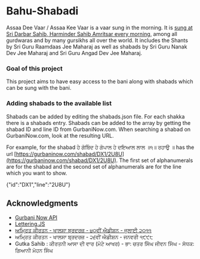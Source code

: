 # Bahu-Shabadi

Assaa Dee Vaar / Assaa Kee Vaar is a vaar sung in the morning. It is [sung at Sri Darbar Sahib, Harminder Sahib Amritsar every morning](https://youtu.be/EEjBJv9XVqQ), among all gurdwaras and by many gursikhs all over the world. It includes the Shants by Sri Guru Raamdaas Jee Maharaj as well as shabads by Sri Guru Nanak Dev Jee Maharaj and Sri Guru Angad Dev Jee Maharaj.


### Goal of this project

This project aims to have easy access to the bani along with shabads which can be sung with the bani.


### Adding shabads to the available list

Shabads can be added by editing the shabads.json file. For each shakka there is a shabads entry. Shabads can be added to the array by getting the shabad ID and line ID from GurbaniNow.com. When searching a shabad on GurbaniNow.com, look at the resulting URL.

For example, for the shabad ਹੇ ਗੋਬਿੰਦ ਹੇ ਗੋਪਾਲ ਹੇ ਦਇਆਲ ਲਾਲ ॥੧॥ ਰਹਾਉ ॥ has the url [https://gurbaninow.com/shabad/DX1/2U8U](https://gurbaninow.com/shabad/DX1/2U8U).
The first set of alphanumerals are for the shabad and the second set of alphanumerals are for the line which you want to show.

{"id":"DX1","line":"2U8U"}


## Acknowledgments

* [Gurbani Now API](https://github.com/GurbaniNow/api)
* [Lettering.JS](http://letteringjs.com/)
* [ਅਮ੍ਰਿਤ ਕੀਰਤਨ - ਖਾਲਸਾ ਬ੍ਰਦਰਜ਼ - ੪੦ਵੀਂ ਐਡੀਸ਼ਨ - ਜੁਲਾਈ ੨੦੧੧](http://www.vidhia.com/Bani/Amrit%20Keertan%20%28Khalsa%20Brothers%29.pdf)
* ਅਮ੍ਰਿਤ ਕੀਰਤਨ - ਖਾਲਸਾ ਬ੍ਰਦਰਜ਼ - ੨੬ਵੀਂ ਐਡੀਸ਼ਨ - ਜਨਵਰੀ ੧੯੯੮
* Gutka Sahib : ਕੀਰਤਨੀ ਆਸਾ ਦੀ ਵਾਰ (ਮੋਟੇ ਆਖਰ) - ਭਾ: ਚਤਰ ਸਿੰਘ ਜੀਵਨ ਸਿੰਘ - ਸੋਧਕ: ਗਿਆਨੀ ਮੋਹਨ ਸਿੰਘ 

